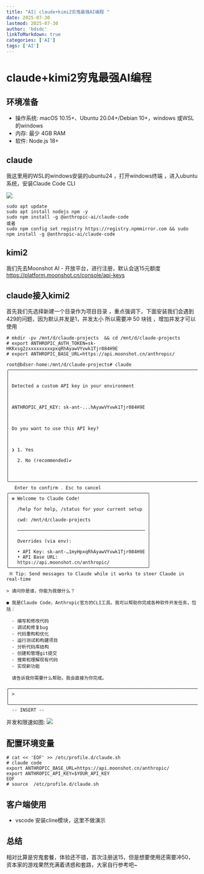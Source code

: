 ```yaml
---
title: "AI| claude+kimi2穷鬼最强AI编程 "
date: 2025-07-30
lastmod: 2025-07-30
author: 'bdsdc'
linkToMarkdown: true
categories: ['AI']
tags: ['AI']
---
```

# claude+kimi2穷鬼最强AI编程

## 环境准备
- 操作系统: macOS 10.15+、Ubuntu 20.04+/Debian 10+，windows 或WSL的windows
- 内存:  最少 4GB RAM
- 软件: Node.js 18+

##  claude 
我这里用的WSL的windows安装的ubuntu24 ，打开windows终端 ，进入ubuntu系统，安装Claude Code CLI

![](https://bdsblog.oss-cn-shanghai.aliyuncs.com/blog/20250730224500.png)

```
sudo apt update
sudo apt install nodejs npm -y
sudo npm install -g @anthropic-ai/claude-code
或者
sudo npm config set registry https://registry.npmmirror.com && sudo npm install -g @anthropic-ai/claude-code 
```
##  kimi2
我们先去Moonshot AI - 开放平台，进行注册，默认会送15元额度
https://platform.moonshot.cn/console/api-keys

## claude接入kimi2
首先我们先选择新建一个目录作为项目目录 ，重点强调下，下面安装我们会遇到429的问题，因为默认并发是1，并发太小
所以需要冲 50 块钱 ，增加并发才可以使用 

```shell 
# mkdir -pv /mnt/d/claude-projects  && cd /mnt/d/claude-projects 
# export ANTHROPIC_AUTH_TOKEN=sk-HKKxsg2zxxxxxxxxxpxqRhAyawVYvwk1Tjr084H9E
# export ANTHROPIC_BASE_URL=https://api.moonshot.cn/anthropic/

root@bdser-home:/mnt/d/claude-projects# claude
╭──────────────────────────────────────────────────────────────────────────────────────╮
│                                                                                      │
│ Detected a custom API key in your environment                                        │
│                                                                                      │
│ ANTHROPIC_API_KEY: sk-ant-...hAyawVYvwk1Tjr084H9E                                    │
│                                                                                      │
│ Do you want to use this API key?                                                     │
│                                                                                      │
│ ❯ 1. Yes                                                                             │
│   2. No (recommended)✔                                                               │
│                                                                                      │
╰──────────────────────────────────────────────────────────────────────────────────────╯
   Enter to confirm ․ Esc to cancel
╭───────────────────────────────────────────────────╮
│ ✻ Welcome to Claude Code!                         │
│                                                   │
│   /help for help, /status for your current setup  │
│                                                   │
│   cwd: /mnt/d/claude-projects                     │
│                                                   │
│   ─────────────────────────────────────────────── │
│                                                   │
│   Overrides (via env):                            │
│                                                   │
│   • API Key: sk-ant-…1myHpxqRhAyawVYvwk1Tjr084H9E │
│   • API Base URL:                                 │
│   https://api.moonshot.cn/anthropic/              │
╰───────────────────────────────────────────────────╯
 ※ Tip: Send messages to Claude while it works to steer Claude in real-time

> 请问你是谁，你能为我做什么？

● 我是Claude Code，Anthropic官方的CLI工具。我可以帮助你完成各种软件开发任务，包括：

  - 编写和修改代码
  - 调试和修复bug
  - 代码重构和优化
  - 运行测试和构建项目
  - 分析代码库结构
  - 创建和管理git提交
  - 搜索和理解现有代码
  - 实现新功能

  请告诉我你需要什么帮助，我会直接为你完成。

╭──────────────────────────────────────────────────────────────────────────────────────╮
│ >                                                                                    │
╰──────────────────────────────────────────────────────────────────────────────────────╯
  -- INSERT --

```

并发和限速如图: 
![](https://bdsblog.oss-cn-shanghai.aliyuncs.com/blog/20250730224052.png)

## 配置环境变量
```shell
# cat << 'EOF' >> /etc/profile.d/claude.sh 
# claude code
export ANTHROPIC_BASE_URL=https://api.moonshot.cn/anthropic/
export ANTHROPIC_API_KEY=$YOUR_API_KEY
EOF
# source  /etc/profile.d/claude.sh 
```
## 客户端使用
- vscode 安装cline模块，这里不做演示
## 总结
相对比算是穷鬼套餐，体验还不错，首次注册送15，但是想要使用还需要冲50，资本家的游戏果然充满着诱惑和套路，大家自行参考吧~ 
